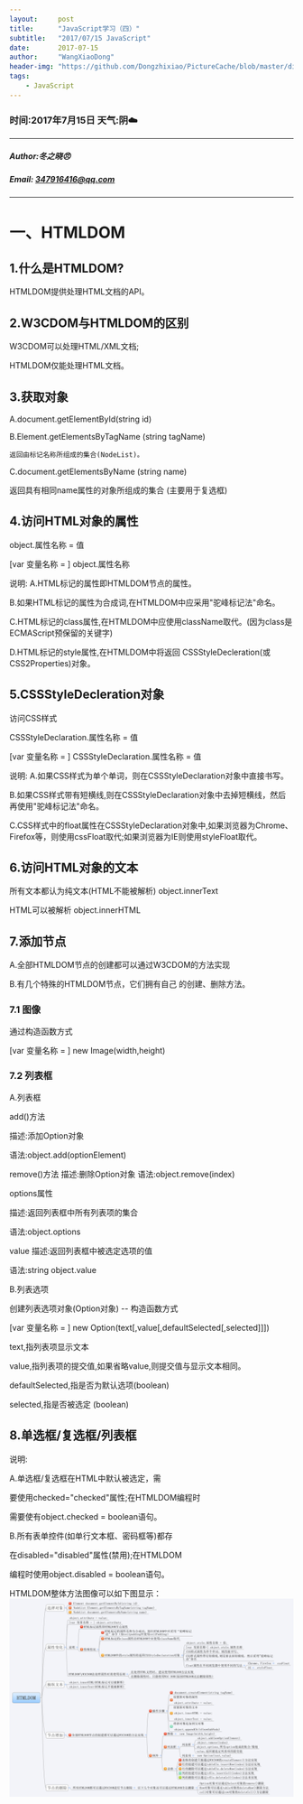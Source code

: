 ```yaml
---
layout:     post
title:      "JavaScript学习（四）"
subtitle:   "2017/07/15 JavaScript"
date:       2017-07-15
author:     "WangXiaoDong"
header-img: "https://github.com/Dongzhixiao/PictureCache/blob/master/diaryPic/20170716.jpg?raw=true"
tags:
    - JavaScript
---
```


### 时间:2017年7月15日 天气:阴:cloud:
-----
#####   Author:冬之晓:angry:
#####   Email: 347916416@qq.com
----------

# 一、HTMLDOM

## 1.什么是HTMLDOM?

HTMLDOM提供处理HTML文档的API。

## 2.W3CDOM与HTMLDOM的区别

W3CDOM可以处理HTML/XML文档;

HTMLDOM仅能处理HTML文档。

## 3.获取对象

A.document.getElementById(string id)

B.Element.getElementsByTagName
(string tagName)

    返回由标记名称所组成的集合(NodeList)。
    
C.document.getElementsByName
(string name)

  返回具有相同name属性的对象所组成的集合
 (主要用于复选框)


## 4.访问HTML对象的属性

object.属性名称 = 值

[var 变量名称 = ] object.属性名称

说明:
A.HTML标记的属性即HTMLDOM节点的属性。

B.如果HTML标记的属性为合成词,在HTMLDOM中应采用"驼峰标记法"命名。

C.HTML标记的class属性,在HTMLDOM中应使用className取代。(因为class是ECMAScript预保留的关键字)

D.HTML标记的style属性,在HTMLDOM中将返回
CSSStyleDecleration(或CSS2Properties)对象。

## 5.CSSStyleDecleration对象

访问CSS样式

CSSStyleDeclaration.属性名称 = 值

[var 变量名称 = ] CSSStyleDeclaration.属性名称 = 值

说明:
A.如果CSS样式为单个单词，则在CSSStyleDeclaration对象中直接书写。

B.如果CSS样式带有短横线,则在CSSStyleDeclaration对象中去掉短横线，然后再使用"驼峰标记法"命名。

C.CSS样式中的float属性在CSSStyleDeclaration对象中,如果浏览器为Chrome、Firefox等，则使用cssFloat取代;如果浏览器为IE则使用styleFloat取代。

## 6.访问HTML对象的文本

所有文本都认为纯文本(HTML不能被解析)
object.innerText

HTML可以被解析
object.innerHTML

## 7.添加节点

A.全部HTMLDOM节点的创建都可以通过W3CDOM的方法实现

B.有几个特殊的HTMLDOM节点，它们拥有自己
的创建、删除方法。

### 7.1 图像

通过构造函数方式

[var 变量名称 = ] new Image(width,height)

### 7.2 列表框

A.列表框

add()方法

描述:添加Option对象

语法:object.add(optionElement)

remove()方法
描述:删除Option对象
语法:object.remove(index)

options属性

描述:返回列表框中所有列表项的集合

语法:object.options

value
描述:返回列表框中被选定选项的值

语法:string object.value



B.列表选项

创建列表选项对象(Option对象) -- 构造函数方式

[var 变量名称 = ] new Option(text[,value[,defaultSelected[,selected]]])

text,指列表项显示文本

value,指列表项的提交值,如果省略value,则提交值与显示文本相同。


defaultSelected,指是否为默认选项(boolean)

selected,指是否被选定
(boolean)

## 8.单选框/复选框/列表框

说明:

A.单选框/复选框在HTML中默认被选定，需

要使用checked="checked"属性;在HTMLDOM编程时

需要使有object.checked = boolean语句。

B.所有表单控件(如单行文本框、密码框等)都存

在disabled="disabled"属性(禁用);在HTMLDOM

编程时使用object.disabled = boolean语句。

HTMLDOM整体方法图像可以如下图显示：
![HTMLDOM](https://github.com/Dongzhixiao/PictureCache/blob/master/diaryPic/HTMLDOM.png?raw=true "HTMLDOM整体方法图像")

